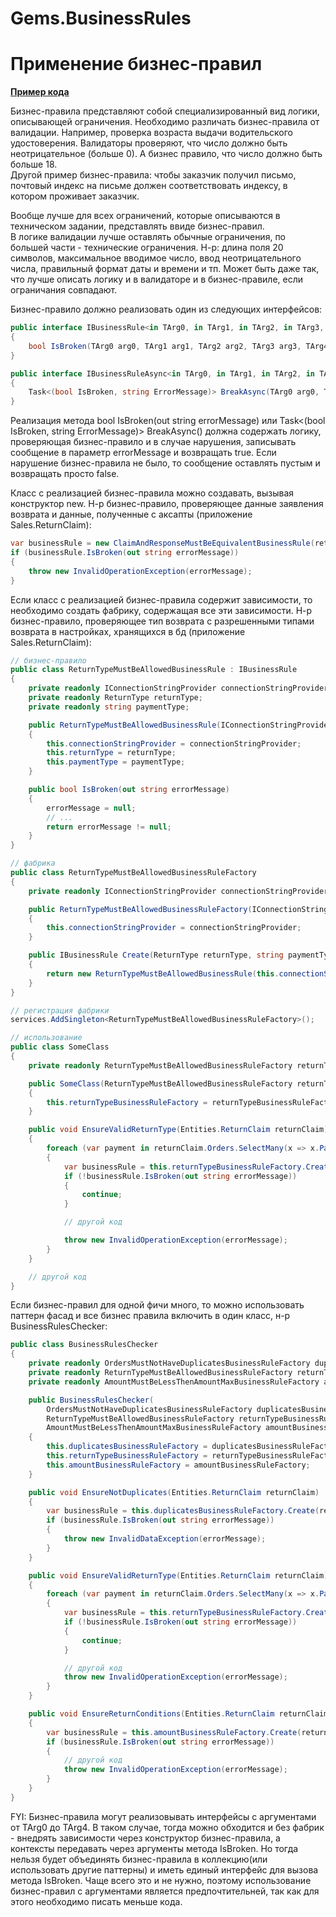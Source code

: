 # Gems.BusinessRules

# Применение бизнес-правил

**[Пример кода](/src/BusinessRules/BusinessRules/samples/Gems.BusinessRules.Sample.BusinessRulesUsing)**

Бизнес-правила представляют собой специализированный вид логики, описывающей ограничения. Необходимо различать бизнес-правила от валидации. Например, проверка возраста выдачи водительского удостоверения. Валидаторы проверяют, что число должно быть неотрицательное (больше 0). А бизнес правило, что число должно быть больше 18.  
Другой пример бизнес-правила: чтобы заказчик получил письмо, почтовый индекс на письме должен соответствовать индексу, в котором проживает заказчик.  

Вообще лучше для всех ограничений, которые описываются в техническом задании, представлять ввиде бизнес-правил.  
В логике валидации лучше оставлять обычные ограничения, по большей части - технические ограничения. Н-р: длина поля 20 символов, максимальное вводимое число, ввод неотрицательного числа, правильный формат даты и времени и тп. Может быть даже так, что лучше описать логику и в валидаторе и в бизнес-правиле, если ограничания совпадают.

Бизнес-правило должно реализовать один из следующих интерфейсов:
```csharp
public interface IBusinessRule<in TArg0, in TArg1, in TArg2, in TArg3, in TArg4> // аргументы могут отсутствовать
{
    bool IsBroken(TArg0 arg0, TArg1 arg1, TArg2 arg2, TArg3 arg3, TArg4 arg4, out string errorMessage);
}

public interface IBusinessRuleAsync<in TArg0, in TArg1, in TArg2, in TArg3, in TArg4>
{
    Task<(bool IsBroken, string ErrorMessage)> BreakAsync(TArg0 arg0, TArg1 arg1, TArg2 arg2, TArg3 arg3, TArg4 arg4, CancellationToken cancellationToken);
}

```
Реализация метода bool IsBroken(out string errorMessage) или Task<(bool IsBroken, string ErrorMessage)> BreakAsync()  должна содержать логику, проверяющая бизнес-правило и в случае нарушения, 
записывать сообщение в параметр errorMessage и возвращать true. Если нарушение бизнес-правила не было, то сообщение оставлять пустым и возвращать просто false.

Класс с реализацией бизнес-правила можно создавать, вызывая конструктор new. Н-р бизнес-правило, проверяющее данные заявления возврата и данные, полученные с аксапты (приложение Sales.ReturnClaim):
```csharp
var businessRule = new ClaimAndResponseMustBeEquivalentBusinessRule(returnClaim, claimResponse);
if (businessRule.IsBroken(out string errorMessage))
{
    throw new InvalidOperationException(errorMessage);
}
```
Если класс с реализацией бизнес-правила содержит зависимости, то необходимо создать фабрику, содержащая все эти зависимости. Н-р бизнес-правило, проверяющее тип возврата с разрешенными типами возврата в настройках, хранящихся в бд (приложение Sales.ReturnClaim):
```csharp
// бизнес-правило
public class ReturnTypeMustBeAllowedBusinessRule : IBusinessRule
{
    private readonly IConnectionStringProvider connectionStringProvider;
    private readonly ReturnType returnType;
    private readonly string paymentType;

    public ReturnTypeMustBeAllowedBusinessRule(IConnectionStringProvider connectionStringProvider, ReturnType returnType, string paymentType)
    {
        this.connectionStringProvider = connectionStringProvider;
        this.returnType = returnType;
        this.paymentType = paymentType;
    }

    public bool IsBroken(out string errorMessage)
    {    
        errorMessage = null;
        // ...
        return errorMessage != null;
    }
}

// фабрика
public class ReturnTypeMustBeAllowedBusinessRuleFactory
{
    private readonly IConnectionStringProvider connectionStringProvider;

    public ReturnTypeMustBeAllowedBusinessRuleFactory(IConnectionStringProvider connectionStringProvider)
    {
        this.connectionStringProvider = connectionStringProvider;
    }

    public IBusinessRule Create(ReturnType returnType, string paymentType)
    {
        return new ReturnTypeMustBeAllowedBusinessRule(this.connectionStringProvider, returnType, paymentType);
    }
}

// регистрация фабрики
services.AddSingleton<ReturnTypeMustBeAllowedBusinessRuleFactory>();

// использование
public class SomeClass
{
    private readonly ReturnTypeMustBeAllowedBusinessRuleFactory returnTypeBusinessRuleFactory;

    public SomeClass(ReturnTypeMustBeAllowedBusinessRuleFactory returnTypeBusinessRuleFactory)
    {
        this.returnTypeBusinessRuleFactory = returnTypeBusinessRuleFactory;
    }

    public void EnsureValidReturnType(Entities.ReturnClaim returnClaim)
    {
        foreach (var payment in returnClaim.Orders.SelectMany(x => x.Payments))
        {
            var businessRule = this.returnTypeBusinessRuleFactory.Create(ReturnType.Full, payment.PaymentType);
            if (!businessRule.IsBroken(out string errorMessage))
            {
                continue;
            }

            // другой код

            throw new InvalidOperationException(errorMessage);
        }
    }

    // другой код
}
```
Если бизнес-правил для одной фичи много, то можно использовать паттерн фасад и все бизнес правила включить в один класс, н-р BusinessRulesChecker:
```csharp
public class BusinessRulesChecker
{
    private readonly OrdersMustNotHaveDuplicatesBusinessRuleFactory duplicatesBusinessRuleFactory;
    private readonly ReturnTypeMustBeAllowedBusinessRuleFactory returnTypeBusinessRuleFactory;
    private readonly AmountMustBeLessThenAmountMaxBusinessRuleFactory amountBusinessRuleFactory;

    public BusinessRulesChecker(
        OrdersMustNotHaveDuplicatesBusinessRuleFactory duplicatesBusinessRuleFactory,
        ReturnTypeMustBeAllowedBusinessRuleFactory returnTypeBusinessRuleFactory,
        AmountMustBeLessThenAmountMaxBusinessRuleFactory amountBusinessRuleFactory)
    {
        this.duplicatesBusinessRuleFactory = duplicatesBusinessRuleFactory;
        this.returnTypeBusinessRuleFactory = returnTypeBusinessRuleFactory;
        this.amountBusinessRuleFactory = amountBusinessRuleFactory;
    }

    public void EnsureNotDuplicates(Entities.ReturnClaim returnClaim)
    {
        var businessRule = this.duplicatesBusinessRuleFactory.Create(returnClaim);
        if (businessRule.IsBroken(out string errorMessage))
        {
            throw new InvalidDataException(errorMessage);
        }
    }

    public void EnsureValidReturnType(Entities.ReturnClaim returnClaim)
    {
        foreach (var payment in returnClaim.Orders.SelectMany(x => x.Payments))
        {
            var businessRule = this.returnTypeBusinessRuleFactory.Create(ReturnType.Full, payment.PaymentType);
            if (!businessRule.IsBroken(out string errorMessage))
            {
                continue;
            }

            // другой код
            throw new InvalidOperationException(errorMessage);
        }
    }

    public void EnsureReturnConditions(Entities.ReturnClaim returnClaim)
    {
        var businessRule = this.amountBusinessRuleFactory.Create(returnClaim);
        if (businessRule.IsBroken(out string errorMessage))
        {
            // другой код
            throw new InvalidOperationException(errorMessage);
        }
    }
}
```

FYI: Бизнес-правила могут реализовывать интерфейсы с аргументами от TArg0 до TArg4. В таком случае, тогда можно обходится и без фабрик - внедрять зависимости через конструктор бизнес-правила, а контексты передавать через аргументы метода IsBroken. Но тогда нельзя будет объединять бизнес-правила в коллекцию(или использовать другие паттерны) и иметь единый интерфейс для вызова метода IsBroken. Чаще всего это и не нужно, поэтому использование бизнес-правил с аргументами является предпочтительней, так как для этого необходимо писать меньше кода.